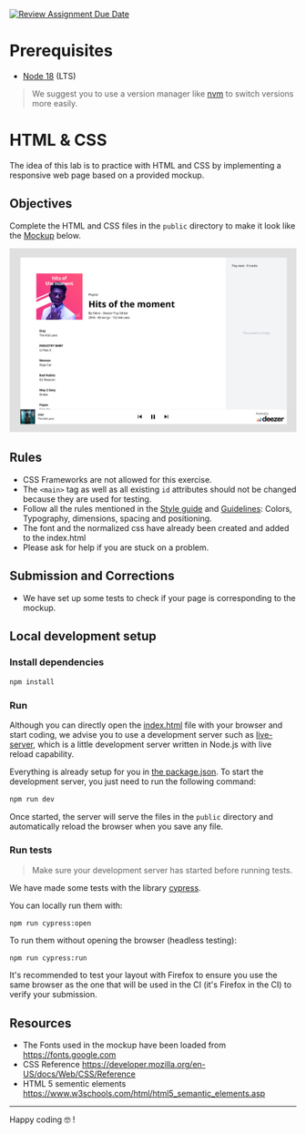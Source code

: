 [![Review Assignment Due Date](https://classroom.github.com/assets/deadline-readme-button-24ddc0f5d75046c5622901739e7c5dd533143b0c8e959d652212380cedb1ea36.svg)](https://classroom.github.com/a/uZofUoL1)
# Prerequisites

- [Node 18](https://nodejs.org/en/download/) (LTS)

> We suggest you to use a version manager like [nvm](https://github.com/nvm-sh/nvm) to switch versions more easily.

# HTML & CSS

The idea of this lab is to practice with HTML and CSS by implementing a responsive web page based on a provided mockup.


## Objectives

Complete the HTML and CSS files in the `public` directory to make it look like the [Mockup](https://www.figma.com/file/J4VbVpfdcSPxtVzi94dTD5/Music-player?node-id=56%3A107) below.

![Mockup](mockup.png)

## Rules

- CSS Frameworks are not allowed for this exercise.
- The `<main>` tag as well as all existing `id` attributes should not be changed because they are used for testing. 
- Follow all the rules mentioned in the [Style guide](https://www.figma.com/file/J4VbVpfdcSPxtVzi94dTD5/Music-player?node-id=91%3A115) and [Guidelines](https://www.figma.com/file/J4VbVpfdcSPxtVzi94dTD5/Music-player?node-id=56%3A266): Colors, Typography, dimensions, spacing and positioning.
- The font and the normalized css have already been created and added to the index.html
- Please ask for help if you are stuck on a problem.

## Submission and Corrections

- We have set up some tests to check if your page is corresponding to the mockup.


## Local development setup
### Install dependencies

```sh
npm install
```

### Run

Although you can directly open the [index.html](public/index.html) file with your browser and start coding, we advise you to use a development server such as [live-server](https://www.npmjs.com/package/live-server), which is a little development server written in Node.js with live reload capability.

Everything is already setup for you in [the package.json](package.json). To start the development server, you just need to run the following command:
```sh
npm run dev
```

Once started, the server will serve the files in the `public` directory and automatically reload the browser when you save any file.

### Run tests

> Make sure your development server has started before running tests.

We have made some tests with the library [cypress](https://www.cypress.io/).

You can locally run them with:
```sh
npm run cypress:open
```

To run them without opening the browser (headless testing):
```shell
npm run cypress:run
```

It's recommended to test your layout with Firefox to ensure you use the same browser as the one that will be used in the CI (it's Firefox in the CI) to verify your submission.

## Resources

- The Fonts used in the mockup have been loaded from https://fonts.google.com
- CSS Reference https://developer.mozilla.org/en-US/docs/Web/CSS/Reference
- HTML 5 sementic elements https://www.w3schools.com/html/html5_semantic_elements.asp

___

Happy coding 🤓 !
